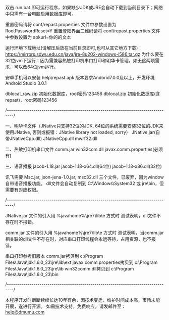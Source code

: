 
双击 run.bat 即可运行程序，如果缺少JDK或JRE会自动下载到当前目录下；网络中只需有一台电脑启用数据库即可。

重置密码请将 conf/repast.properties 文件中参数设置为 RootPasswordReset=Y
重置登陆界面二维码请将 conf/repast.properties 文件中参数设置为 apkurl=你的的文本

运行环境下载地址(请解压后放在当前目录即可,也可从其它地方下载)：https://mirrors.sdwu.edu.cn/java/jre-8u202-windows-i586.tar.gz
为什么要在32位jvm下运行：因为需兼容热敏打印机串口打印和明华卡管理，如无这两项需求，可以改64位jvm运行。

安卓手机可以安装 help\repast.apk 版本要求Andorid7.0.0及以上，开发环境Android Studio 3.0.1

dblocal_raw.zip	初始化数据库，root密码123456
dblocal.zip	初始化数据库(含repast)，root密码123456

/*---------------------------------------------------------------------------------*/

 一、明华卡文件（JNative只支持32位的JDK, 64位的系统需要安装32位的JDK来使用JNative, 否则或报错：JNative library not loaded, sorry）
      JNative.jar(自带JNativeCpp.dll)   JNativeCpp.dll   mwrf32.dll

 二、热敏打印机串口文件
      comm.jar   win32com.dll   javax.comm.properties(必须有)

 三、语音播报
      jacob-1.18.jar   jacob-1.18-x64.dll(64位)   jacob-1.18-x86.dll(32位)

 讯飞需要 Msc.jar, json-jena-1.0.jar, msc32.dll 三个文件，已废弃，因为window自带语音播报功能。
 dll文件会自动复制到  C:\Windows\System32 或 jre\bin，但需要有对应权限。

/*---------------------------------------------------------------------------------*/

  JNative.jar 文件的引入用 %javahome%\jre7\lib\e 方式时
  测试表明，dll文件不存在时不报错。

  comm.jar 文件的引入用 %javahome%\jre7\lib\e 方式时
  测试表明，当comm.jar相关联的dll文件不存在时，对应串口打印线程会永远等待，占用资源，也不报错。

  串口打印参考旧版本
  comm.jar拷贝到		      	c:\Program Files\Java\jdk1.6.0_23\jre\lib\ext
  javax.comm.properties拷贝到  		c:\Program Files\Java\jdk1.6.0_23\jre\lib
  win32comm.dll拷贝到           		c:\Program Files\Java\jdk1.6.0_23\bin

/*---------------------------------------------------------------------------------*/

 本程序开发时断断续续长达10年有余，因技术变迁，维护时间成本高，市场未能开展，遂进行开源。
 如需技术支持，免费响应，请发邮件至：help@dmumu.com
